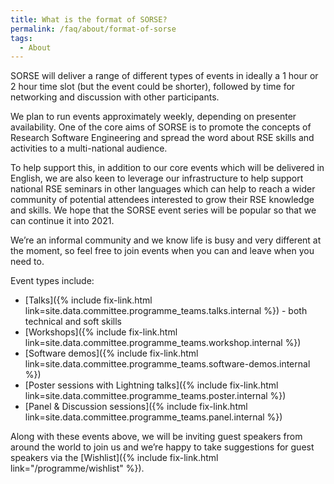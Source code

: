 ```yaml
---
title: What is the format of SORSE?
permalink: /faq/about/format-of-sorse
tags:
  - About
---
```

SORSE will deliver a range of different types of events in ideally a 1 hour or 2 hour time slot (but the event could be shorter), followed by time for networking and discussion with other participants.

We plan to run events approximately weekly, depending on presenter availability. One of the core aims of SORSE is to promote the concepts of Research Software Engineering and spread the word about RSE skills and activities to a multi-national audience.

To help support this, in addition to our core events which will be delivered in English, we are also keen to leverage our infrastructure to help support national RSE seminars in other languages which can help to reach a wider community of potential attendees interested to grow their RSE knowledge and skills. We hope that the SORSE event series will be popular so that we can continue it into 2021.

We’re an informal community and we know life is busy and very different at the moment, so feel free to join events when you can and leave when you need to.

Event types include:

- [Talks]({% include fix-link.html link=site.data.committee.programme_teams.talks.internal %}) - both technical and soft skills
- [Workshops]({% include fix-link.html link=site.data.committee.programme_teams.workshop.internal %})
- [Software demos]({% include fix-link.html link=site.data.committee.programme_teams.software-demos.internal %})
- [Poster sessions with Lightning talks]({% include fix-link.html link=site.data.committee.programme_teams.poster.internal %})
- [Panel & Discussion sessions]({% include fix-link.html link=site.data.committee.programme_teams.panel.internal %})

Along with these events above, we will be inviting guest speakers from around the world to join us and we’re happy to take suggestions for guest speakers via the [Wishlist]({% include fix-link.html link="/programme/wishlist" %}).
